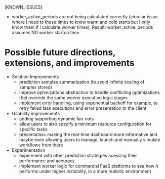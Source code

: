 [KNOWN_ISSUES]
- worker_active_periods are not being calculated correctly (circular issue where I need to these times to know warm and cold starts but I only know them if I calculate worker times). Result: worker_active_periods assumes NO worker startup time

# Possible future directions, extensions, and improvements
- Solution Improvements
    - prediction samples summarization (to avoid infinite scaling of samples stored)
    - improve optimizations abstraction to handle conflicting optimizations that override the same worker execution logic stages
    - Implement error handling, using exponential backoff for example, to retry failed task executions and error presentation to the client
- Usability improvements
    - adding supporting dynamic fan-outs
    - allow users to also specify a minimum resource configuration for specific tasks
    - presentation: making the real-time dashboard more informative and maybe even allowing users to manage, launch and manually simulate workflows from there
- Experimentation
    - experiment with other prediction strategies acessing their performance and accuracy
    - implement worker logic for commercial FaaS platforms to see how it performs under higher instability, in a more realistic environment